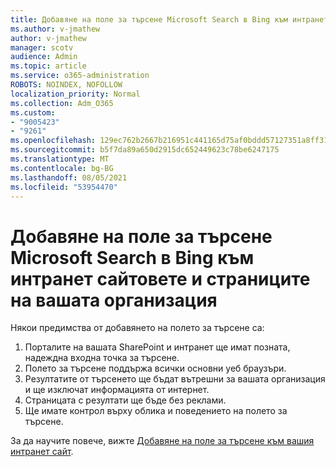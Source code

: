 ```yaml
---
title: Добавяне на поле за търсене Microsoft Search в Bing към интранет сайтовете и страниците на вашата организация
ms.author: v-jmathew
author: v-jmathew
manager: scotv
audience: Admin
ms.topic: article
ms.service: o365-administration
ROBOTS: NOINDEX, NOFOLLOW
localization_priority: Normal
ms.collection: Adm_O365
ms.custom:
- "9005423"
- "9261"
ms.openlocfilehash: 129ec762b2667b216951c441165d75af0bddd57127351a8ff31fc2793e4479d8
ms.sourcegitcommit: b5f7da89a650d2915dc652449623c78be6247175
ms.translationtype: MT
ms.contentlocale: bg-BG
ms.lasthandoff: 08/05/2021
ms.locfileid: "53954470"
---
```

# <a name="add-a-search-box-for-microsoft-search-in-bing-to-your-organizations-intranet-sites-and-pages"></a>Добавяне на поле за търсене Microsoft Search в Bing към интранет сайтовете и страниците на вашата организация

Някои предимства от добавянето на полето за търсене са:

1. Порталите на вашата SharePoint и интранет ще имат позната, надеждна входна точка за търсене.
2. Полето за търсене поддържа всички основни уеб браузъри.
3. Резултатите от търсенето ще бъдат вътрешни за вашата организация и ще изключат информацията от интернет.
4. Страницата с резултати ще бъде без реклами.
5. Ще имате контрол върху облика и поведението на полето за търсене.

За да научите повече, вижте [Добавяне на поле за търсене към вашия интранет сайт](https://go.microsoft.com/fwlink/?linkid=2151387).
